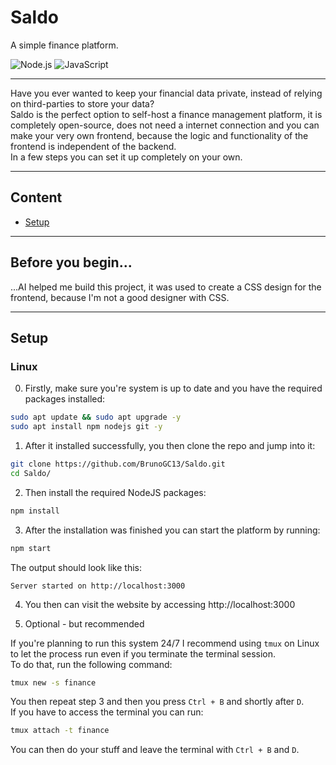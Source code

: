 # Saldo

A simple finance platform.

![Node.js](https://img.shields.io/badge/node.js-43853D?style=for-the-badge&logo=node.js&logoColor=white)
![JavaScript](https://img.shields.io/badge/javascript-F7DF1E?style=for-the-badge&logo=javascript&logoColor=black)

---

Have you ever wanted to keep your financial data private, instead of relying on third-parties to store your data?   
Saldo is the perfect option to self-host a finance management platform, it is completely open-source, does not need a internet connection and you can make your very own frontend, because the logic and functionality of the frontend is independent of the backend.   
In a few steps you can set it up completely on your own.

---

## Content

- [Setup](#setup)

---

## Before you begin...
...AI helped me build this project, it was used to create a CSS design for the frontend, because I'm not a good designer with CSS.

---

## Setup

### Linux

0. Firstly, make sure you're system is up to date and you have the required packages installed:

```bash
sudo apt update && sudo apt upgrade -y
sudo apt install npm nodejs git -y
```

1. After it installed successfully, you then clone the repo and jump into it:

```bash
git clone https://github.com/BrunoGC13/Saldo.git
cd Saldo/
```

2. Then install the required NodeJS packages:

```bash
npm install
```

3. After the installation was finished you can start the platform by running:

```bash
npm start
```

The output should look like this:

```text
Server started on http://localhost:3000
```

4. You then can visit the website by accessing http://localhost:3000

5. Optional - but recommended

If you're planning to run this system 24/7 I recommend using `tmux` on Linux to let the process run even if you terminate the terminal session.   
To do that, run the following command:

```bash
tmux new -s finance
```

You then repeat step 3 and then you press `Ctrl + B` and shortly after `D`.   
If you have to access the terminal you can run:

```bash
tmux attach -t finance
```

You can then do your stuff and leave the terminal with `Ctrl + B` and `D`.